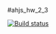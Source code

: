 #ahjs_hw_2_3

[![Build status](https://ci.appveyor.com/api/projects/status/d26i9hy0ny2cv2n3?svg=true)](https://ci.appveyor.com/project/ShulaevIvan/ahj-hw-2-2-7gt2p)